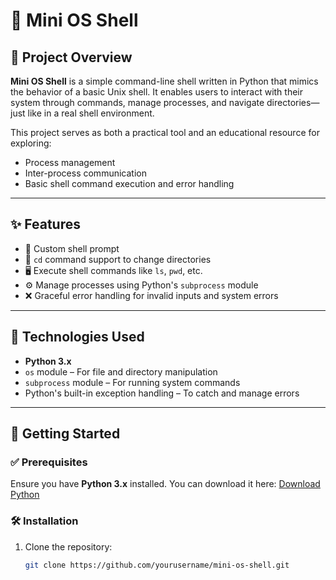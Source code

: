 # 🐚 Mini OS Shell

## 📘 Project Overview

**Mini OS Shell** is a simple command-line shell written in Python that mimics the behavior of a basic Unix shell. It enables users to interact with their system through commands, manage processes, and navigate directories—just like in a real shell environment.

This project serves as both a practical tool and an educational resource for exploring:
- Process management
- Inter-process communication
- Basic shell command execution and error handling

---

## ✨ Features

- 🔹 Custom shell prompt
- 📁 `cd` command support to change directories
- 🖥️ Execute shell commands like `ls`, `pwd`, etc.
- ⚙️ Manage processes using Python's `subprocess` module
- ❌ Graceful error handling for invalid inputs and system errors

---

## 🔧 Technologies Used

- **Python 3.x**
- `os` module – For file and directory manipulation
- `subprocess` module – For running system commands
- Python's built-in exception handling – To catch and manage errors

---

## 🚀 Getting Started

### ✅ Prerequisites

Ensure you have **Python 3.x** installed. You can download it here: [Download Python](https://www.python.org/downloads/)

### 🛠️ Installation

1. Clone the repository:

   ```bash
   git clone https://github.com/yourusername/mini-os-shell.git
